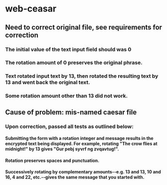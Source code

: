 # web-ceasar
## Need to correct original file, see requirements for correction
### The initial value of the text input field should was 0
### The rotation amount of 0 preserves the original phrase.
### Text rotated input text by 13, then rotated the resulting text by 13 and went back the original text.
### Some rotation amount other than 13 did not work.
## Cause of problem: mis-named caesar file
### Upon correction, passed all tests as outlined below:
#### Submitting the form with a rotation integer and message results in the encrypted text being displayed. For example, rotating "The crow flies at midnight!" by 13 gives "Gur pebj syvrf ng zvqavtug!".
#### Rotation preserves spaces and punctuation.
#### Successively rotating by complementary amounts--e.g. 13 and 13, 10 and 16, 4 and 22, etc.--gives the same message that you started with.


